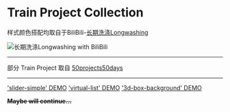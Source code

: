 # Train Project Collection

样式颜色搭配均取自于BiliBili-<a href="https://space.bilibili.com/1701169" target="_blank">长期洗涤Longwashing</a>

![长期洗涤Longwashing with BiliBili](https://s2.loli.net/2022/07/12/PThionMwzjxqved.png)

---

部分 Train Project 取自 <a href="https://github.com/bradtraversy/50projects50days" target="_blank">50projects50days</a>

---
<a href="https://fye33.github.io/front-train-for-myself/slider-simple/index.html" target="_blank">'slider-simple' DEMO</a>
<a href="https://fye33.github.io/front-train-for-myself/virtual-list/index.html" target="_blank">'virtual-list' DEMO</a>
<a href="https://fye33.github.io/front-train-for-myself/3d-box-background/index.html" target="_blank">'3d-box-background' DEMO</a>

**~~Maybe will continue...~~**
